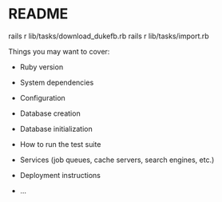 # README

rails r lib/tasks/download_dukefb.rb
rails r lib/tasks/import.rb

Things you may want to cover:

* Ruby version

* System dependencies

* Configuration

* Database creation

* Database initialization

* How to run the test suite

* Services (job queues, cache servers, search engines, etc.)

* Deployment instructions

* ...
